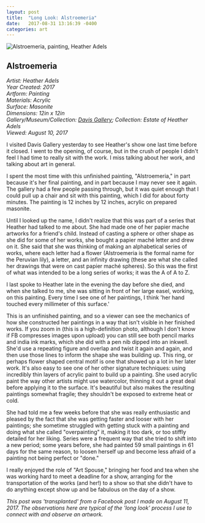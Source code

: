 ```yaml
---
layout: post
title:  "Long Look: Alstroemeria"
date:   2017-08-31 13:16:39 -0400
categories: art
---
```

![Alstroemeria, painting, Heather Adels](https://dl.dropboxusercontent.com/u/13050632/blog/aloestromeria.JPG)

## Alstroemeria

*Artist: Heather Adels<br>*
*Year Created: 2017<br>*
*Artform: Painting<br>*
*Materials: Acrylic<br>*
*Surface: Masonite<br>*
*Dimensions: 12in x 12in<br>*
*Gallery/Museum/Collection: [Davis Gallery](https://www.facebook.com/DavisArtGallery/?ref=br_rs); Collection: Estate of Heather Adels<br>*
*Viewed: August 10, 2017<br>*

I visited Davis Gallery yesterday to see Heather's show one last time before it closed. I went to the opening, of course, but in the crush of people I didn't feel I had time to really sit with the work. I miss talking about her work, and talking about art in general.

I spent the most time with this unfinished painting, "Alstroemeria," in part because it's her final painting, and in part because I may never see it again. The gallery had a few people passing through, but it was quiet enough that I could pull up a chair and sit with this painting, which I did for about forty minutes. The painting is 12 inches by 12 inches, acrylic on prepared masonite.

Until I looked up the name, I didn't realize that this was part of a series that Heather had talked to me about. She had made one of her papier mache artworks for a friend's child. Instead of casting a sphere or other shape as she did for some of her works, she bought a papier maché letter and drew on it. She said that she was thinking of making an alphabetical series of works, where each letter had a flower (Alstroemeria is the formal name for the Peruvian lily), a letter, and an infinity drawing (these are what she called her drawings that were on cast papier maché spheres). So this was the first of what was intended to be a long series of works; it was the A of A to Z.

I last spoke to Heather late in the evening the day before she died, and when she talked to me, she was sitting in front of her large easel, working, on this painting. Every time I see one of her paintings, I think 'her hand touched every millimeter of this surface.'

This is an unfinished painting, and so a viewer can see the mechanics of how she constructed her paintings in a way that isn't visible in her finished works. If you zoom in (this is a high-definition photo, although I don't know if FB compresses images upon upload) you can still see both pencil marks and india ink marks, which she did with a pen nib dipped into an inkwell. She'd use a repeating figure and overlap and twist it again and again, and then use those lines to inform the shape she was building up. This ring, or perhaps flower shaped central motif is one that showed up a lot in her later work. It's also easy to see one of her other signature techniques: using incredibly thin layers of acrylic paint to build up a painting. She used acrylic paint the way other artists might use watercolor, thinning it out a great deal before applying it to the surface. It's beautiful but also makes the resulting paintings somewhat fragile; they shouldn't be exposed to extreme heat or cold.

She had told me a few weeks before that she was really enthusiastic and pleased by the fact that she was getting faster and looser with her paintings; she sometime struggled with getting stuck with a painting and doing what she called "overpainting" it, making it too dark, or too stiffly detailed for her liking. Series were a frequent way that she tried to shift into a new period; some years before, she had painted 59 small paintings in 61 days for the same reason, to loosen herself up and become less afraid of a painting not being perfect or "done."

I really enjoyed the role of "Art Spouse," bringing her food and tea when she was working hard to meet a deadline for a show, arranging for the transportation of the works (and her!) to a show so that she didn't have to do anything except show up and be fabulous on the day of a show.

*This post was 'transplanted' from a Facebook post I made on August 11, 2017. The observations here are typical of the 'long look' process I use to connect with and observe an artwork.*
